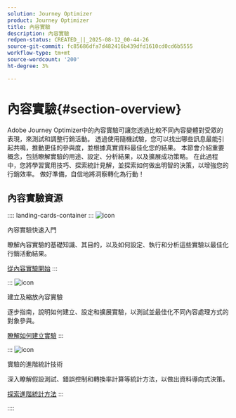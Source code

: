 ```yaml
---
solution: Journey Optimizer
product: Journey Optimizer
title: 內容實驗
description: 內容實驗
redpen-status: CREATED_||_2025-08-12_00-44-26
source-git-commit: fc85686dfa7d482416b439dfd1610cd0cd6b5555
workflow-type: tm+mt
source-wordcount: '200'
ht-degree: 3%

---
```



# 內容實驗{#section-overview}

Adobe Journey Optimizer中的內容實驗可讓您透過比較不同內容變體對受眾的表現，來測試和調整行銷活動。 透過使用隨機試驗，您可以找出哪些訊息最能引起共鳴，推動更佳的參與度，並根據真實資料最佳化您的結果。 本節會介紹重要概念，包括瞭解實驗的用途、設定、分析結果，以及擴展成功策略。 在此過程中，您將學習實用技巧、探索統計見解，並探索如何做出明智的決策，以增強您的行銷效率。 做好準備，自信地將洞察轉化為行動！

## 內容實驗資源

:::: landing-cards-container
:::
![icon](https://cdn.experienceleague.adobe.com/icons/circle-play.svg?lang=zh-Hant)

內容實驗快速入門

瞭解內容實驗的基礎知識、其目的，以及如何設定、執行和分析這些實驗以最佳化行銷活動結果。

[從內容實驗開始](../using/content-management/get-started-experiment.md)
:::

:::
![icon](https://cdn.experienceleague.adobe.com/icons/list-check.svg?lang=zh-Hant)

建立及縮放內容實驗

逐步指南，說明如何建立、設定和擴展實驗，以測試並最佳化不同內容處理方式的對象參與。

[瞭解如何建立實驗](../using/content-management/content-experiment.md)
:::

:::
![icon](https://cdn.experienceleague.adobe.com/icons/chart-line.svg?lang=zh-Hant)

實驗的進階統計技術

深入瞭解假設測試、錯誤控制和轉換率計算等統計方法，以做出資料導向式決策。

[探索進階統計方法](technotes-landing-page.md)
:::

::::
